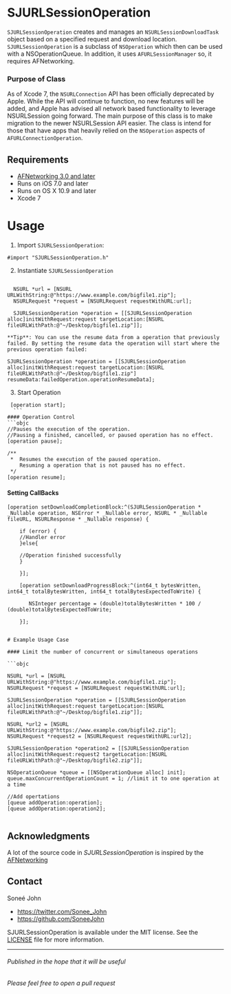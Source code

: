 # SJURLSessionOperation

`SJURLSessionOperation` creates and manages an `NSURLSessionDownloadTask` object based on a specified request and download location. `SJURLSessionOperation` is a subclass of `NSOperation` which then can be used with a NSOperationQueue. In addition, it uses `AFURLSessionManager` so, it requires AFNetworking.

### Purpose of Class

As of Xcode 7, the `NSURLConnection` API has been officially deprecated by Apple. While the API will continue to function, no new features will be added, and Apple has advised all network based functionality to leverage NSURLSession going forward. The main purpose of this class is to make migration to the newer NSURLSession API easier. The class is intend for those that have apps that heavily relied on the `NSOperation` aspects of `AFURLConnectionOperation`.

## Requirements
- [AFNetworking 3.0 and later](https://github.com/AFNetworking/AFNetworking)
- Runs on iOS 7.0 and later
- Runs on OS X 10.9 and later
- Xcode 7

# Usage

1. Import `SJURLSessionOperation`:

  ```objc
  #import "SJURLSessionOperation.h"
  ```
  
2. Instantiate `SJURLSessionOperation`

  ```objc
    
    NSURL *url = [NSURL URLWithString:@"https://www.example.com/bigfile1.zip"];
    NSURLRequest *request = [NSURLRequest requestWithURL:url];
    
    SJURLSessionOperation *operation = [[SJURLSessionOperation alloc]initWithRequest:request targetLocation:[NSURL fileURLWithPath:@"~/Desktop/bigfile1.zip"]];
  
  ```
  	**Tip**: You can use the resume data from a operation that previously failed. By setting the resume data the operation will start where the previous operation failed:
  	
  ```objc
 SJURLSessionOperation *operation = [[SJURLSessionOperation alloc]initWithRequest:request targetLocation:[NSURL fileURLWithPath:@"~/Desktop/bigfile1.zip"] resumeData:failedOperation.operationResumeData];
  ```

3. Start Operation
  ```objc
   [operation start];
    ```
#### Operation Control
```objc
//Pauses the execution of the operation.
//Pausing a finished, cancelled, or paused operation has no effect.
[operation pause];
```
```objc
/**
 *  Resumes the execution of the paused operation.
    Resuming a operation that is not paused has no effect.
 */
[operation resume];
```
#### Setting CallBacks
```objc
[operation setDownloadCompletionBlock:^(SJURLSessionOperation * _Nullable operation, NSError * _Nullable error, NSURL * _Nullable fileURL, NSURLResponse * _Nullable response) {
        
	if (error) {
	//Handler error
	}else{
	
	//Operation finished successfully
	}

    }];
    
	[operation setDownloadProgressBlock:^(int64_t bytesWritten, int64_t totalBytesWritten, int64_t totalBytesExpectedToWrite) {

       NSInteger percentage = (double)totalBytesWritten * 100 / (double)totalBytesExpectedToWrite;

	}];


# Example Usage Case

#### Limit the number of concurrent or simultaneous operations

```objc

NSURL *url = [NSURL URLWithString:@"https://www.example.com/bigfile1.zip"];
NSURLRequest *request = [NSURLRequest requestWithURL:url];
    
SJURLSessionOperation *operation = [[SJURLSessionOperation alloc]initWithRequest:request targetLocation:[NSURL fileURLWithPath:@"~/Desktop/bigfile1.zip"]];
    
NSURL *url2 = [NSURL URLWithString:@"https://www.example.com/bigfile2.zip"];
NSURLRequest *request2 = [NSURLRequest requestWithURL:url2];
    
SJURLSessionOperation *operation2 = [[SJURLSessionOperation alloc]initWithRequest:request2 targetLocation:[NSURL fileURLWithPath:@"~/Desktop/bigfile2.zip"]];

NSOperationQueue *queue = [[NSOperationQueue alloc] init];
queue.maxConcurrentOperationCount = 1; //limit it to one operation at a time
    
//Add opertations
[queue addOperation:operation];
[queue addOperation:operation2];
    
```

## Acknowledgments

A lot of the source code in *SJURLSessionOperation* is inspired by the [AFNetworking ](https://github.com/AFNetworking/AFNetworking)

## Contact

Soneé John

- https://twitter.com/Sonee_John
- https://github.com/SoneeJohn

SJURLSessionOperation is available under the MIT license. See the [LICENSE](LICENSE) file for more information.

--------
###### Published in the hope that it will be useful
###### Please feel free to open a pull request
